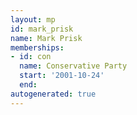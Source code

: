 ```yaml
---
layout: mp
id: mark_prisk
name: Mark Prisk
memberships:
- id: con
  name: Conservative Party
  start: '2001-10-24'
  end: 
autogenerated: true
---
```

